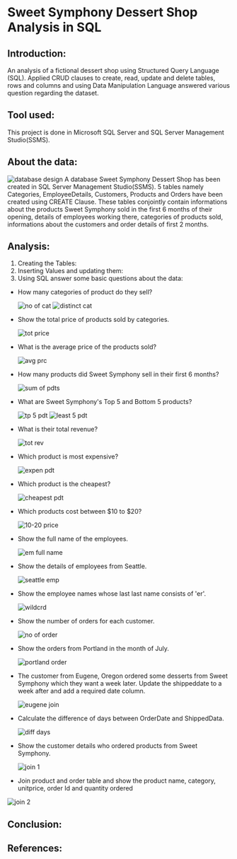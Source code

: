 # Sweet Symphony Dessert Shop Analysis in SQL

## Introduction: 
An analysis of a fictional dessert shop using Structured Query Language (SQL). Applied CRUD clauses to create, read, update and delete tables, rows and columns and using Data Manipulation Language answered various question regarding the dataset.

## Tool used:

This project is done in Microsoft SQL Server and SQL Server Management Studio(SSMS).

## About the data:
![database design](https://github.com/Arpita-deb/Sweet-Symphony-Dessert-Shop-SQL-Analysis/assets/139372731/44ffb574-fbb4-4753-a7dc-dc0280248f4d)
A database Sweet Symphony Dessert Shop has been created in SQL Server Management Studio(SSMS). 5 tables namely Categories, EmployeeDetails, Customers, Products and Orders have been created using CREATE Clause. These tables conjointly contain informations about the products Sweet Symphony sold in the first 6 months of their opening, details of employees working there, categories of products sold, informations about the customers and order details of first 2 months.

## Analysis: 

1. Creating the Tables:
2. Inserting Values and updating them:
3. Using SQL answer some basic questions about the data:
   
* How many categories of product do they sell?
  
  ![no of cat](https://github.com/Arpita-deb/Sweet-Symphony-Dessert-Shop-SQL-Analysis/assets/139372731/bc55b7de-b820-46f1-a20d-8d76de5874bd)
  ![distinct cat](https://github.com/Arpita-deb/Sweet-Symphony-Dessert-Shop-SQL-Analysis/assets/139372731/af070c0b-cd23-46fe-b61d-a30903d59228)
  
* Show the total price of products sold by categories.
  
  ![tot price](https://github.com/Arpita-deb/Sweet-Symphony-Dessert-Shop-SQL-Analysis/assets/139372731/587f5df2-a410-42c6-8d50-fd2a8d73d92f)
  
* What is the average price of the products sold?
  
  ![avg prc](https://github.com/Arpita-deb/Sweet-Symphony-Dessert-Shop-SQL-Analysis/assets/139372731/b9c8a84e-3aec-4808-8915-f9854136e25a)

* How many products did Sweet Symphony sell in their first 6 months?
  
  ![sum of pdts](https://github.com/Arpita-deb/Sweet-Symphony-Dessert-Shop-SQL-Analysis/assets/139372731/fe9ac63d-e974-4c8b-87ec-57d905030cf3)
  
* What are Sweet Symphony's Top 5 and Bottom 5 products?
  
  ![tp 5 pdt](https://github.com/Arpita-deb/Sweet-Symphony-Dessert-Shop-SQL-Analysis/assets/139372731/2c8c76f0-e2a4-4733-ab81-b55132265dac)
  ![least 5 pdt](https://github.com/Arpita-deb/Sweet-Symphony-Dessert-Shop-SQL-Analysis/assets/139372731/3be792ad-9479-4d4c-b5e8-dd54ba94a832)
  
* What is their total revenue?
  
  ![tot rev](https://github.com/Arpita-deb/Sweet-Symphony-Dessert-Shop-SQL-Analysis/assets/139372731/670a7918-a0c8-4791-a8e3-688a8804bd6f)
  
* Which product is most expensive?
  
  ![expen pdt](https://github.com/Arpita-deb/Sweet-Symphony-Dessert-Shop-SQL-Analysis/assets/139372731/42b9ed53-9599-4605-bedb-83e13051b1f3)
  
* Which product is the cheapest?
  
  ![cheapest pdt](https://github.com/Arpita-deb/Sweet-Symphony-Dessert-Shop-SQL-Analysis/assets/139372731/fd17125b-f94b-45ac-90ac-401996a32f21)

* Which products cost between $10 to $20?
  
  ![10-20 price](https://github.com/Arpita-deb/Sweet-Symphony-Dessert-Shop-SQL-Analysis/assets/139372731/539039bb-3897-4fd9-ae98-0e233dc91970)
  
* Show the full name of the employees.
  
  ![em full name](https://github.com/Arpita-deb/Sweet-Symphony-Dessert-Shop-SQL-Analysis/assets/139372731/7aab775b-7862-405f-bad1-a655b952a9c6)
  
* Show the details of employees from Seattle.
  
  ![seattle emp](https://github.com/Arpita-deb/Sweet-Symphony-Dessert-Shop-SQL-Analysis/assets/139372731/5f43c9d8-7dbb-4853-8dca-56b1a1071bdf)

* Show the employee names whose last last name consists of 'er'.
  
  ![wildcrd](https://github.com/Arpita-deb/Sweet-Symphony-Dessert-Shop-SQL-Analysis/assets/139372731/20233725-59b5-493b-910e-b7a6c4524a48)
  
* Show the number of orders for each customer.

  ![no of order ](https://github.com/Arpita-deb/Sweet-Symphony-Dessert-Shop-SQL-Analysis/assets/139372731/2ab22291-8674-4dcd-ad64-7dde076718a0)
  
* Show the orders from Portland in the month of July.
  
  ![portland order](https://github.com/Arpita-deb/Sweet-Symphony-Dessert-Shop-SQL-Analysis/assets/139372731/a5e9dcfe-38c5-4d12-b881-152cd82db68a)

* The customer from Eugene, Oregon ordered some desserts from Sweet Symphony which they want a week later. Update the shippeddate to a week after and add a required date column.

  ![eugene join](https://github.com/Arpita-deb/Sweet-Symphony-Dessert-Shop-SQL-Analysis/assets/139372731/6fc897bd-6ec1-404d-9bf0-f965fcd824c0)

* Calculate the difference of days between OrderDate and ShippedData.

  ![diff days](https://github.com/Arpita-deb/Sweet-Symphony-Dessert-Shop-SQL-Analysis/assets/139372731/5de3fd34-4ffa-4429-87d8-e89da0e0c1c5)

* Show the customer details who ordered products from Sweet Symphony.
   
  ![join 1](https://github.com/Arpita-deb/Sweet-Symphony-Dessert-Shop-SQL-Analysis/assets/139372731/080b6e1d-f661-4e38-b348-a13a54020628)

* Join product and order table  and show the product name, category, unitprice, order Id and quantity ordered
  
![join 2](https://github.com/Arpita-deb/Sweet-Symphony-Dessert-Shop-SQL-Analysis/assets/139372731/2085d173-f4c2-4d42-aefe-8e330a1e5f7b)



## Conclusion:

## References:


